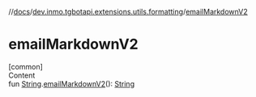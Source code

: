 //[docs](../../index.md)/[dev.inmo.tgbotapi.extensions.utils.formatting](index.md)/[emailMarkdownV2](email-markdown-v2.md)



# emailMarkdownV2  
[common]  
Content  
fun [String](https://kotlinlang.org/api/latest/jvm/stdlib/kotlin/-string/index.html).[emailMarkdownV2](email-markdown-v2.md)(): [String](https://kotlinlang.org/api/latest/jvm/stdlib/kotlin/-string/index.html)  



